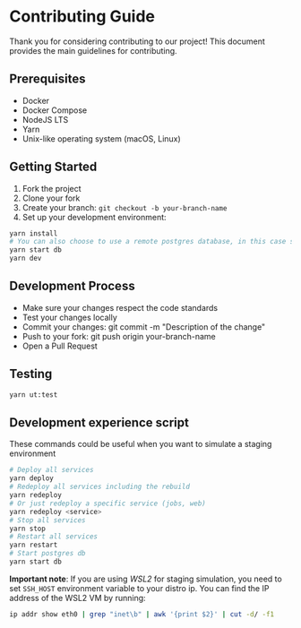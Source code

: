 # Contributing Guide

Thank you for considering contributing to our project! This document provides
the main guidelines for contributing.

## Prerequisites

- Docker
- Docker Compose
- NodeJS LTS
- Yarn
- Unix-like operating system (macOS, Linux)

## Getting Started

1. Fork the project
2. Clone your fork
3. Create your branch: `git checkout -b your-branch-name`
4. Set up your development environment:

```bash
yarn install
# You can also choose to use a remote postgres database, in this case skip `yarn start db` command and make sure to provide your db credentials inside the .env file
yarn start db
yarn dev
```

## Development Process

- Make sure your changes respect the code standards
- Test your changes locally
- Commit your changes: git commit -m "Description of the change"
- Push to your fork: git push origin your-branch-name
- Open a Pull Request

## Testing

```bash
yarn ut:test
```

## Development experience script

These commands could be useful when you want to simulate a staging environment

```bash
# Deploy all services
yarn deploy
# Redeploy all services including the rebuild
yarn redeploy
# Or just redeploy a specific service (jobs, web)
yarn redeploy <service>
# Stop all services
yarn stop
# Restart all services
yarn restart
# Start postgres db
yarn start db
```

**Important note**: If you are using _WSL2_ for staging simulation, you need to
set `SSH_HOST` environment variable to your distro ip. You can find the IP
address of the WSL2 VM by running:

```bash
ip addr show eth0 | grep "inet\b" | awk '{print $2}' | cut -d/ -f1
```
